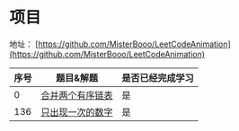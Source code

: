 # 项目

地址： [https://github.com/MisterBooo/LeetCodeAnimation](https://github.com/MisterBooo/LeetCodeAnimation)



|序号|题目&解题|是否已经完成学习|
|---|---|---|
|0|[合并两个有序链表](https://github.com/MisterBooo/LeetCodeAnimation/blob/master/notes/LeetCode%E7%AC%AC21%E5%8F%B7%E9%97%AE%E9%A2%98%EF%BC%9A%E5%90%88%E5%B9%B6%E4%B8%A4%E4%B8%AA%E6%9C%89%E5%BA%8F%E9%93%BE%E8%A1%A8.md)|是|
|136|[只出现一次的数字](https://github.com/MisterBooo/LeetCodeAnimation/tree/master/notes/LeetCode%E7%AC%AC136%E5%8F%B7%E9%97%AE%E9%A2%98%EF%BC%9A%E5%8F%AA%E5%87%BA%E7%8E%B0%E4%B8%80%E6%AC%A1%E7%9A%84%E6%95%B0%E5%AD%97.md)|是|
